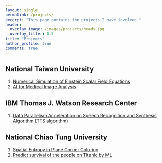 ```yaml
---
layout: single
permalink: /projects/
excerpt: "This page contains the projects I have involved."
header:
  overlay_image: /images/projects/heads.jpg
  overlay_filter: 0.5
title: "Projects"
author_profile: true
comments: true
---
```


## National Taiwan University

   1. [Numerical Simulation of Einstein Scalar Field Equations](NTU/Numerical_Relativity.html)<br>
   2. [AI for Medical Image Analysis](NTU/AI_Image.html)<br>

## IBM Thomas J. Watson Research Center

   1. [Data Parallelism Acceleration on Speech Recognition and Synthesis Algorithm](IBM/Data_Parallelism_ML.html) (TTS algorithm)<br>

## National Chiao Tung University

   1. [Spatial Entropy in Plane Corner Coloring](NCTU/Entropy.html)<br>
   2. [Predict survival of the people on Titanic by ML](NCTU/ML_titanic2.html)<br>